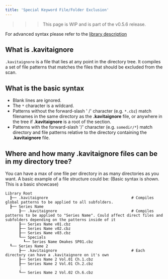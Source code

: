 ```yaml
---
title: 'Special Keyword File/Folder Exclusion'
---
```


>>> This page is WIP and is part of the v0.5.6 release. 

For advanced syntax please refer to the [library description](https://github.com/dazinator/DotNet.Glob/blob/develop/README.md#patterns)

## What is .kavitaignore
`.kavitaignore` is a file that lies at any point in the directory tree. It compiles a set of file patterns that matches the files that should be excluded from the scan.

## What is the basic syntax
* Blank lines are ignored.
* The `*` character is a wildcard.
* Patterns without the forward-slash ' /' character (e.g. `*.cbz`) match filenames in the same directory as the **.kavitaignore** file, or anywhere in the tree if **.kavitaignore** is a root of the section.
* Patterns with the forward-slash '/' character (e.g. `somedir/*`) match directory and file patterns relative to the directory containing the **.kavitaignore** file.

## Where and how many .kavitaignore files can be in my directory tree?
You can have a max of one file per directory in as many directories as you want.
A basic example of a file structure could be: (Basic syntax is shown. This is a basic showcase)
```
Library Root
  ┠── .kavitaignore										# Compiles global patterns to be applied to all subfolders. 
  ┠── Series Name
      ┠── .kavitaignore									# Compiles patterns to be applied to "Series Name". Could affect direct files and subfolders depending on the patterns inside of it
      ┠── Series Name v01.cbz
      ┠── Series Name v02.cbz
      ┠── Series Name v03.cbz
      ┖── Specials
        ┖── Series Name Omakes SP01.cbz
  ┖── Series Name 2
      ┠── .kavitaignore									# Each directory can have a .kavitaignore on it's own
      ┠── Series Name 2 Vol.01 Ch.1.cbz
      ┠── Series Name 2 Vol.01 Ch.2.cbz
      ⋮
      ┖── Series Name 2 Vol.02 Ch.6.cbz
```